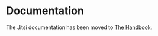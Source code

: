 # Documentation

The Jitsi documentation has been moved to [The Handbook](https://jitsi.github.io/handbook/).
